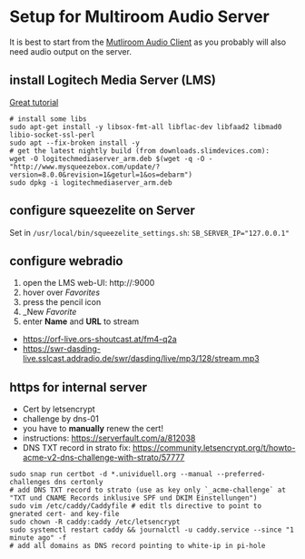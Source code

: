 # Setup for Multiroom Audio Server

It is best to start from the [Mutliroom Audio Client](../pi-setup-client/README.md) as you probably will also need audio output on the server.

## install Logitech Media Server (LMS)

[Great tutorial](http://www.gerrelt.nl/RaspberryPi/wordpress/tutorial-stand-alone-squeezebox-server-and-player-for-bbq/#Installing_LMS_squeezebox_server)

```
# install some libs
sudo apt-get install -y libsox-fmt-all libflac-dev libfaad2 libmad0 libio-socket-ssl-perl
sudo apt --fix-broken install -y
# get the latest nightly build (from downloads.slimdevices.com):
wget -O logitechmediaserver_arm.deb $(wget -q -O - "http://www.mysqueezebox.com/update/?version=8.0.0&revision=1&geturl=1&os=debarm")
sudo dpkg -i logitechmediaserver_arm.deb
```

## configure squeezelite on Server

Set in `/usr/local/bin/squeezelite_settings.sh`: `SB_SERVER_IP="127.0.0.1"`

## configure webradio

1. open the LMS web-UI: http://<rasp-ip>:9000
1. hover over _Favorites_
1. press the pencil icon
1. _New _Favorite_
1. enter **Name** and **URL** to stream

- https://orf-live.ors-shoutcast.at/fm4-q2a
- https://swr-dasding-live.sslcast.addradio.de/swr/dasding/live/mp3/128/stream.mp3

## https for internal server

- Cert by letsencrypt
- challenge by dns-01
- you have to **manually** renew the cert!
- instructions: https://serverfault.com/a/812038
- DNS TXT record in strato fix: https://community.letsencrypt.org/t/howto-acme-v2-dns-challenge-with-strato/57777

```
sudo snap run certbot -d *.unividuell.org --manual --preferred-challenges dns certonly
# add DNS TXT record to strato (use as key only `_acme-challenge` at "TXT und CNAME Records inklusive SPF und DKIM Einstellungen")
sudo vim /etc/caddy/Caddyfile # edit tls directive to point to gnerated cert- and key-file 
sudo chown -R caddy:caddy /etc/letsencrypt
sudo systemctl restart caddy && journalctl -u caddy.service --since "1 minute ago" -f
# add all domains as DNS record pointing to white-ip in pi-hole
```
